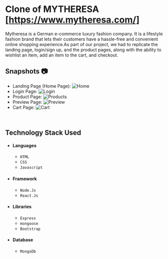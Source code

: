 # Clone of MYTHERESA [https://www.mytheresa.com/]

Mytheresa is a German e-commerce luxury fashion company. It is a lifestyle fashion brand that lets their customers have a hassle-free and convenient online shopping experience.As part of our project, we had to replicate the landing page, login/sign up, and the product pages, along with the ability to wishlist an item, add an item to the cart, and checkout.

## Snapshots 📷 
- Landing Page (Home Page):
![Home](../ScreenShots/Homepage.png?raw=true)
- Login Page:
![Login](../ScreenShots/LoginPage.png?raw=true)
- Product Page:
![Products](../ScreenShots/Productpage.png?raw=true)
- Preview Page:
![Preview](../ScreenShots/Previewpage.png?raw=true)
- Cart Page:
![Cart](../ScreenShots/Cartpage.png?raw=true)


<br>


## Technology Stack Used
- #### Languages
  - `HTML`
  - `CSS`
  - `Javascript`
- #### Framework
  - `Node.Js`
  - `React.Js`
- #### Libraries
  - `Express`
  - `mongoose`
  - `Bootstrap`
- #### Database
  - `MongoDb`

